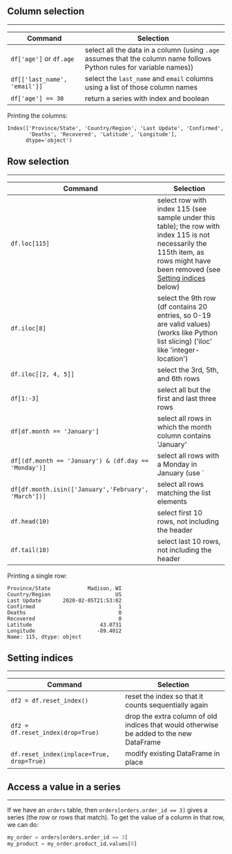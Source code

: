 ## Column selection
---

Command | Selection
------- | --------
`df['age']` or `df.age` | select all the data in a column (using `.age` assumes that the column name follows Python rules for variable names))
`df[['last_name', 'email']]` | select the `last_name` and `email` columns using a list of those column names
`df['age'] == 30` | return a series with index and boolean

Printing the columns:
```
Index(['Province/State', 'Country/Region', 'Last Update', 'Confirmed',
       'Deaths', 'Recovered', 'Latitude', 'Longitude'],
      dtype='object')
```

## Row selection
---

Command | Selection
------- | --------
`df.loc[115]` | select row with index 115 (see sample under this table); the row with index 115 is not necessarily the 115th item, as rows might have been removed (see [Setting indices](#setting-indices) below)
`df.iloc[8]` | select the 9th row (df contains 20 entries, so 0-19 are valid values) (works like Python list slicing) ('iloc' like 'integer-location')
`df.iloc[[2, 4, 5]]` | select the 3rd, 5th, and 6th rows
`df[1:-3]` | select all but the first and last three rows
`df[df.month == 'January']` | select all rows in which the month column contains 'January'
`df[(df.month == 'January') & (df.day == 'Monday')]`  | select all rows with a Monday in January (use `|` for 'OR')
`df[df.month.isin(['January','February', 'March'])]` | select all rows matching the list elements
`df.head(10)` | select first 10 rows, not including the header
`df.tail(10)` | select last 10 rows, not including the header

Printing a single row:
```
Province/State            Madison, WI
Country/Region                     US
Last Update       2020-02-05T21:53:02
Confirmed                           1
Deaths                              0
Recovered                           0
Latitude                      43.0731
Longitude                    -89.4012
Name: 115, dtype: object
```

## Setting indices
---

Command | Selection
------- | --------
`df2 = df.reset_index()` | reset the index so that it counts sequentially again
`df2 = df.reset_index(drop=True)` | drop the extra column of old indices that would otherwise be added to the new DataFrame
`df.reset_index(inplace=True, drop=True)` | modify existing DataFrame in place

## Access a value in a series
---

If we have an `orders` table, then `orders[orders.order_id == 3]` gives a series (the row or rows that match). To get the value of a column in that row, we can do:
```python
my_order = orders[orders.order_id == 3]
my_product = my_order.product_id.values[0]
```
